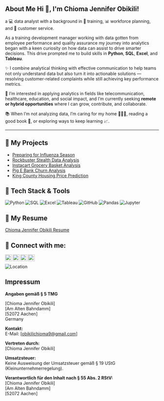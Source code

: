 ## About Me Hi 👋, I'm Chioma Jennifer Obikili! 

a 💻 data analyst with a background in 🧠 training, 📊 workforce planning, and 🤝 customer service.

As a training development manager working with data gotten from employee performance and quality assurance my journey into analytics began with a keen curiosity on how data can assist to drive smarter decisions. This drive prompted me to build skills in **Python**, **SQL**, **Excel**, and **Tableau**.

✨ I combine analytical thinking with effective communication to help teams not only understand data but also turn it into actionable solutions — resolving customer-related complaints while still achieving key performance metrics.

🚀 I’m interested in applying analytics in fields like telecommunication, healthcare, education, and social impact, and I’m currently seeking **remote or hybrid opportunities** where I can grow, contribute, and collaborate.

📚 When I’m not analyzing data, I’m caring for my home 👨‍👩‍👧, reading a good book 📖, or exploring ways to keep learning 📈.

---
## 📂 My Projects

- [Preparing for Influenza Season](https://github.com/ChiomaObikili/Preparing-for-Influenza-Season/tree/main)
- [Rockbuster Stealth Data Analysis](https://github.com/ChiomaObikili/Rockbuster-Stealth-Project/tree/main)
- [Instacart Grocery Basket Analysis](https://github.com/ChiomaObikili/Instacart-Grocery-Basket-Project/tree/main)
- [Pig E Bank Churn Analysis](https://github.com/ChiomaObikili/Pig-E-Bank-Analysis-Project/tree/main)
- [King County Housing Price Prediction](https://github.com/ChiomaObikili/King-House-County-Analysis-Project/tree/main)


## 💼 Tech Stack & Tools

![Python](https://img.shields.io/badge/Python-3776AB?style=for-the-badge&logo=python&logoColor=white)
![SQL](https://img.shields.io/badge/SQL-4479A1?style=for-the-badge&logo=postgresql&logoColor=white)
![Excel](https://img.shields.io/badge/Excel-217346?style=for-the-badge&logo=microsoft-excel&logoColor=white)
![Tableau](https://img.shields.io/badge/Tableau-E97627?style=for-the-badge&logo=tableau&logoColor=white)
![GitHub](https://img.shields.io/badge/GitHub-181717?style=for-the-badge&logo=github&logoColor=white)
![Pandas](https://img.shields.io/badge/Pandas-150458?style=for-the-badge&logo=pandas&logoColor=white)
![Jupyter](https://img.shields.io/badge/Jupyter-F37626?style=for-the-badge&logo=jupyter&logoColor=white)


## 📂 My Resume
[Chioma Jennifer Obikili Resume](https://github.com/ChiomaObikili/Chioma-Jennifer-Obikili-Resume/blob/main/Chioma%20Jennifer%20Obikili%20Resume..pdf)



<h2> 🤳 Connect with me:</h2>

[<img align="left" alt="Chioma Obikili | LinkedIn" width="22px" src="https://cdn.jsdelivr.net/npm/simple-icons@v3/icons/linkedin.svg" />][linkedin]
[<img align="left" alt="Chioma Obikili | GitHub" width="22px" src="https://cdn.jsdelivr.net/npm/simple-icons@v3/icons/github.svg" />][github]
[<img align="left" alt="Chioma Obikili | Email" width="22px" src="https://cdn.jsdelivr.net/npm/simple-icons@v3/icons/gmail.svg" />][email]
[<img align="left" alt="Chioma Obikili | Tableau" width="22px" src="https://cdn.jsdelivr.net/npm/simple-icons@v3/icons/tableau.svg" />][tableau]

<br />



[linkedin]: https://www.linkedin.com/in/chioma-obikili/  
[github]: https://github.com/ChiomaObikili  
[email]: mailto:obikilichioma9@gmail.com  
[tableau]: https://public.tableau.com/app/profile/chioma.jennifer.obikili/vizzes




![Location](https://img.shields.io/badge/Location-Aachen,%20Germany-blue?style=flat-square&logo=googlemaps)




## Impressum

**Angaben gemäß § 5 TMG**

[Chioma Jennifer Obikili]  
[Am Alten Bahndamm]  
[52072 Aachen]  
Germany

**Kontakt:**  
E-Mail: [obikilichioma9@gmail.com]

**Vertreten durch:**  
[Chioma Jennifer Obikili]

**Umsatzsteuer:**  
Keine Ausweisung der Umsatzsteuer gemäß § 19 UStG (Kleinunternehmerregelung).

**Verantwortlich für den Inhalt nach § 55 Abs. 2 RStV:**  
[Chioma Jennifer Obikili]  
[Am Alten Bahndamm]  
[52072 Aachen]
